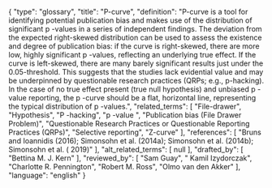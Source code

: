 {
    "type": "glossary",
    "title": "P-curve",
    "definition": "P-curve is a tool for identifying potential  publication bias and makes use of the distribution of significant p -values in a series of independent findings. The deviation from the expected right-skewed distribution can be used to assess the existence and degree of publication bias: if the curve is right-skewed, there are more low, highly significant p -values, reflecting an underlying true effect. If the curve is left-skewed, there are many barely significant results just under the 0.05-threshold. This suggests that the studies lack evidential value and may be underpinned by questionable research practices (QRPs; e.g., p-hacking). In the case of no true effect present (true null hypothesis) and unbiased p -value reporting, the p -curve should be a flat, horizontal line, representing the typical distribution of p -values.",
    "related_terms": [
        "File-drawer",
        "Hypothesis",
        "P -hacking",
        "p -value ",
        "Publication bias (File Drawer Problem)",
        "Questionable Research Practices or Questionable Reporting Practices (QRPs)",
        "Selective reporting",
        "Z-curve"
    ],
    "references": [
        "Bruns and Ioannidis (2016); Simonsohn et al. (2014a); Simonsohn et al. (2014b); Simonsohn et al. ( 2019)"
    ],
    "alt_related_terms": [
        null
    ],
    "drafted_by": [
        "Bettina M. J. Kern"
    ],
    "reviewed_by": [
        "Sam Guay",
        " Kamil Izydorczak",
        "Charlotte R. Pennington",
        "Robert M. Ross",
        "Olmo van den Akker"
    ],
    "language": "english"
}